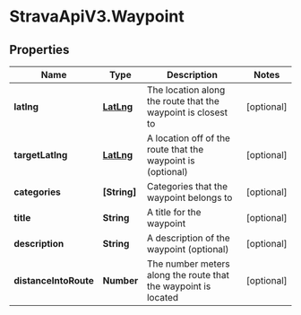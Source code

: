 # StravaApiV3.Waypoint

## Properties
Name | Type | Description | Notes
------------ | ------------- | ------------- | -------------
**latlng** | [**LatLng**](LatLng.md) | The location along the route that the waypoint is closest to | [optional] 
**targetLatlng** | [**LatLng**](LatLng.md) | A location off of the route that the waypoint is (optional) | [optional] 
**categories** | **[String]** | Categories that the waypoint belongs to | [optional] 
**title** | **String** | A title for the waypoint | [optional] 
**description** | **String** | A description of the waypoint (optional) | [optional] 
**distanceIntoRoute** | **Number** | The number meters along the route that the waypoint is located | [optional] 


